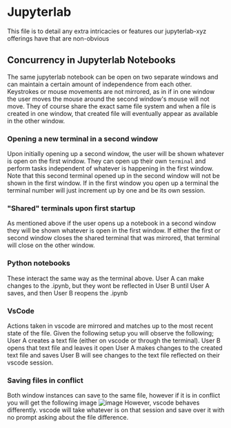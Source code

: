 # Jupyterlab

This file is to detail any extra intricacies or features our jupyterlab-xyz offerings have that are non-obvious


## Concurrency in Jupyterlab Notebooks

The same jupyterlab notebook can be open on two separate windows and can maintain a certain amount of independence from each other. Keystrokes or mouse movements are not mirrored, as in if in one window the user moves the mouse around the second window's mouse will not move. They of course share the exact same file system and when a file is created in one window, that created file will eventually appear as available in the other window. 


### Opening a new terminal in a second window
Upon initially opening up a second window, the user will be shown whatever is open on the first window. They can open up their own `terminal` and perform tasks independent of whatever is happening in the first window. Note that this second terminal opened up in the second window will not be shown in the first window. If in the first window you open up a terminal the terminal number will just increment up by one and be its own session.

### "Shared" terminals upon first startup
As mentioned above if the user opens up a notebook in a second window they will be shown whatever is open in the first window. If either the first or second window closes the shared terminal that was mirrored, that terminal will close on the other window.

### Python notebooks
These interact the same way as the terminal above. User A can make changes to the .ipynb, but they wont be reflected in User B until User A saves, and then User B reopens the .ipynb

### VsCode
Actions taken in vscode are mirrored and matches up to the most recent state of the file. Given the following setup you will observe the following;
User A creates a text file (either on vscode or through the terminal). 
User B opens that text file and leaves it open
User A makes changes to the created text file and saves
User B will see changes to the text file reflected on their vscode session. 


### Saving files in conflict
Both window instances can save to the same file, however if it is in conflict you will get the following image
![image](https://user-images.githubusercontent.com/23174198/227596318-7df6e6c0-d22d-4345-ac59-d25cdc729fc8.png)
However, vscode behaves differently. vscode will take whatever is on that session and save over it with no prompt asking about the file difference.


